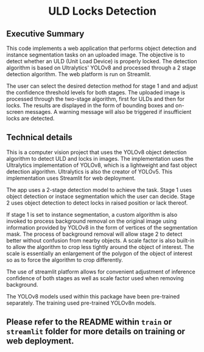 <div align="center">
  <h1>ULD Locks Detection</h1>
</div>

## Executive Summary

This code implements a web application that performs object detection and instance segmentation tasks on an uploaded image. The objective is to detect whether an ULD (Unit Load Device) is properly locked. The detection algorithm is based on Ultralytics' YOLOv8 and processed through a 2 stage detection algorithm. The web platform is run on Streamlit.

The user can select the desired detection method for stage 1 and and adjust the confidence threshold levels for both stages. The uploaded image is processed through the two-stage algorithm, first for ULDs and then for locks. The results are displayed in the form of bounding boxes and on-screen messages. A warning message will also be triggered if insufficient locks are detected.

## Technical details

This is a computer vision project that uses the YOLOv8 object detection algorithm to detect ULD and locks in images. The implementation uses the Ultralytics implementation of YOLOv8, which is a lightweight and fast object detection algorithm. Ultralytics is also the creator of YOLOv5. This implementation uses Streamlit for web deployment.

The app uses a 2-stage detection model to achieve the task. Stage 1 uses object detection or instace segmentation which the user can decide. Stage 2 uses object detection to detect locks in raised position or lack thereof.

If stage 1 is set to instance segmentation, a custom algorithm is also invoked to process background removal on the original image using information provided by YOLOv8 in the form of vertices of the segmentation mask. The process of background removal will allow stage 2 to detect better without confusion from nearby objects. A scale factor is also built-in to allow the algorithm to crop less tightly around the object of interest. The scale is essentially an enlargement of the polygon of the object of interest so as to force the algorithm to crop differently.

The use of streamlit platform allows for convenient adjustment of inference confidence of both stages as well as scale factor used when removing background.

The YOLOv8 models used within this package have been pre-trained separately. The training used pre-trained YOLOv8n models.

## Please refer to the README within `train` or `streamlit` folder for more details on training or web deployment.